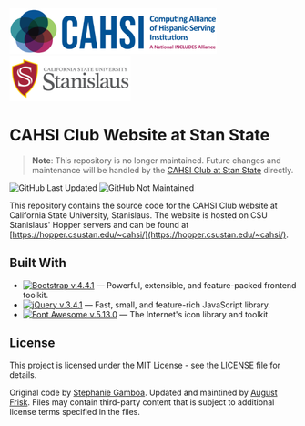 <div>
<img src=".github/images/cahsi-logo.png" height="80px" alt="CAHSI Logo." />&nbsp;<picture>
  <source
    srcset=".github/images/stan-state_formal_full.png"
    media="(prefers-color-scheme: light), (prefers-color-scheme: no-preference)"
  />
  <source
    srcset=".github/images/stan-state_formal_white.png"
    media="(prefers-color-scheme: dark)"
  />
  <img src=".github/images/stan-state_formal_full.png" height="80px" alt="California State University, Stanislaus Logo." />
</picture>
</div>

# CAHSI Club Website at Stan State
> **Note**: This repository is no longer maintained. Future changes and maintenance will be handled by the [CAHSI Club at Stan State](https://hopper.csustan.edu/~cahsi/) directly.

![GitHub Last Updated](https://img.shields.io/badge/October_2021-critical?label=Last%20Updated&style=flat-square)
![GitHub Not Maintained](https://img.shields.io/badge/Not_Maintained-critical?label=Status&style=flat-square)


This repository contains the source code for the CAHSI Club website at California State University, Stanislaus. The website is hosted on CSU Stanislaus' Hopper servers and can be found at [https://hopper.csustan.edu/~cahsi/](https://hopper.csustan.edu/~cahsi/).

## Built With
* [![Bootstrap v.4.4.1](https://img.shields.io/badge/v.4.4.1-563D7C?&label=Bootstrap&labelColor=141414&logo=bootstrap&style=flat-square)](https://getbootstrap.com/docs/4.4/getting-started/introduction/) — Powerful, extensible, and feature-packed frontend toolkit.
* [![jQuery v.3.4.1](https://img.shields.io/badge/v.3.4.1-0769AD?&label=jQuery&labelColor=141414&logo=jquery&logoColor=0768AD&style=flat-square)](https://jquery.com/) — Fast, small, and feature-rich JavaScript library.
* [![Font Awesome v.5.13.0](https://img.shields.io/badge/v.5.13.0-339AF0?&label=Font%20Awesome&labelColor=141414&logo=font%20awesome&style=flat-square)](https://fontawesome.com/) — The Internet's icon library and toolkit.

## License
This project is licensed under the MIT License - see the [LICENSE](LICENSE) file for details.

Original code by [Stephanie Gamboa](https://github.com/sgamboa01).
Updated and maintined by [August Frisk](https://github.com/4N0NYM0U5MY7H).
Files may contain third-party content that is subject to additional license terms specified in the files.
